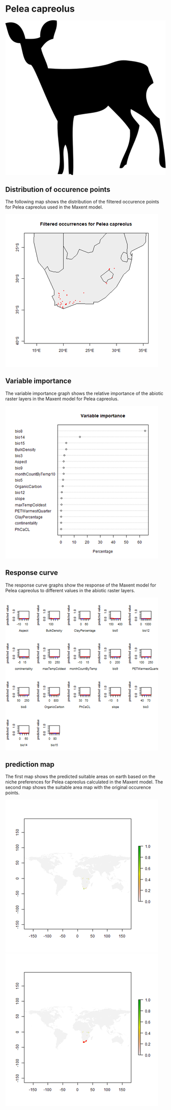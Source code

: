 # Pelea capreolus 

![](image_taxa.png) 

## Distribution of occurence points 
The following map shows the distribution of the filtered occurence points for Pelea capreolus used in the Maxent model. 

![](occurrences.png)
    
## Variable importance 
The variable importance graph shows the relative importance of the abiotic raster layers in the  Maxent model for Pelea capreolus. 

![](valid_maxent_variable_importance.png)
    
## Response curve 
The response curve graphs show the response of the Maxent model for Pelea capreolus to different values in the abiotic raster layers. 

![](valid_maxent_response_curve.png)
    
## prediction map 
The first map shows the predicted suitable areas on earth based on the niche preferences for Pelea capreolus calculated in the Maxent model. The second map shows the suitable area map with the original occurence points.

![](prediction_map.png)
![](prediction_occurence_map.png)
    
